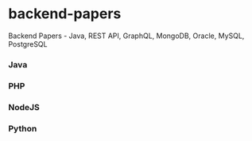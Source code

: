# backend-papers
Backend Papers - Java, REST API, GraphQL, MongoDB, Oracle, MySQL, PostgreSQL

### Java
### PHP
### NodeJS
### Python
